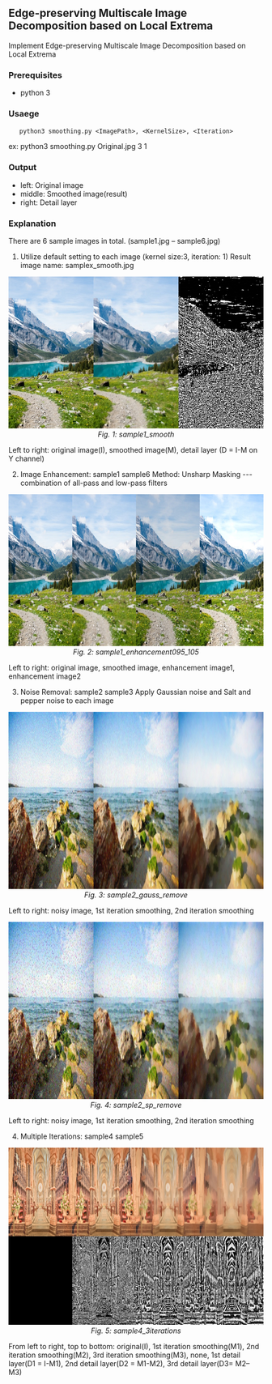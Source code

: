 ## Edge-preserving Multiscale Image Decomposition based on Local Extrema
Implement Edge-preserving Multiscale Image Decomposition based on Local Extrema

### Prerequisites
* python 3

### Usaege
 ```shell
    python3 smoothing.py <ImagePath>, <KernelSize>, <Iteration>
 ```
ex: python3 smoothing.py Original.jpg 3 1

### Output
* left: Original image
* middle: Smoothed image(result)
* right: Detail layer

### Explanation
There are 6 sample images in total. (sample1.jpg – sample6.jpg)
1. Utilize default setting to each image (kernel size:3, iteration: 1)
Result image name: samplex_smooth.jpg

<p align='center'>
  <img src="Report_Images_Results/sample1_smooth.jpg" height='300' width='700'>
    <br>
    <em> Fig. 1: sample1_smooth </em>
</p>

Left to right: original image(I), smoothed image(M), detail layer (D = I-M on Y channel)

2. Image Enhancement: sample1 sample6
Method: Unsharp Masking --- combination of all-pass and low-pass filters

<p align='center'>
  <img src="Report_Images_Results/sample1_enhancement095_105.jpg" height='300' width='800'>
    <br>
    <em> Fig. 2: sample1_enhancement095_105 </em>
</p>

Left to right: original image, smoothed image, enhancement image1, enhancement image2

3. Noise Removal: sample2 sample3
Apply Gaussian noise and Salt and pepper noise to each image

<p align='center'>
  <img src="Report_Images_Results/sample2_gauss_remove.jpg" height='350' width='800'>
    <br>
    <em> Fig. 3: sample2_gauss_remove </em>
</p>

Left to right: noisy image, 1st iteration smoothing, 2nd iteration smoothing

<p align='center'>
  <img src="Report_Images_Results/sample2_sp_remove.jpg" height='350' width='800'>
    <br>
    <em> Fig. 4: sample2_sp_remove </em>
</p>

Left to right: noisy image, 1st iteration smoothing, 2nd iteration smoothing

4. Multiple Iterations: sample4 sample5
<p align='center'>
  <img src="Report_Images_Results/sample4_3iterations.jpg" height='350' width='800'>
    <br>
    <em> Fig. 5: sample4_3iterations </em>
</p>

From left to right, top to bottom: original(I), 1st iteration smoothing(M1), 2nd iteration smoothing(M2), 3rd iteration smoothing(M3), none, 1st detail layer(D1 = I-M1), 2nd detail layer(D2 = M1-M2), 3rd detail layer(D3= M2– M3)
